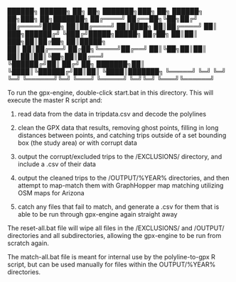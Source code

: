 

 ██████╗ ██████╗ ██╗  ██╗     ███████╗███╗   ██╗ ██████╗ ██╗███╗   ██╗███████╗
██╔════╝ ██╔══██╗╚██╗██╔╝     ██╔════╝████╗  ██║██╔════╝ ██║████╗  ██║██╔════╝
██║  ███╗██████╔╝ ╚███╔╝█████╗█████╗  ██╔██╗ ██║██║  ███╗██║██╔██╗ ██║█████╗  
██║   ██║██╔═══╝  ██╔██╗╚════╝██╔══╝  ██║╚██╗██║██║   ██║██║██║╚██╗██║██╔══╝  
╚██████╔╝██║     ██╔╝ ██╗     ███████╗██║ ╚████║╚██████╔╝██║██║ ╚████║███████╗
 ╚═════╝ ╚═╝     ╚═╝  ╚═╝     ╚══════╝╚═╝  ╚═══╝ ╚═════╝ ╚═╝╚═╝  ╚═══╝╚══════╝
                                                                              


To run the gpx-engine, double-click start.bat in this directory. This will execute the master R script and:

1) read data from the data in tripdata.csv and decode the polylines

2) clean the GPX data that results, removing ghost points, filling in long distances between points,
   and catching trips outside of a set bounding box (the study area) or with corrupt data

3) output the corrupt/excluded trips to the /EXCLUSIONS/ directory, and include a .csv of their data

4) output the cleaned trips to the /OUTPUT/%YEAR% directories, and then attempt to map-match them with
   GraphHopper map matching utilizing OSM maps for Arizona

5) catch any files that fail to match, and generate a .csv for them that is able to be run through
   gpx-engine again straight away


The reset-all.bat file will wipe all files in the /EXCLUSIONS/ and /OUTPUT/ directories and all subdirectories,
allowing the gpx-engine to be run from scratch again.

The match-all.bat file is meant for internal use by the polyline-to-gpx R script, but can be used manually for
files within the OUTPUT/%YEAR% directories.